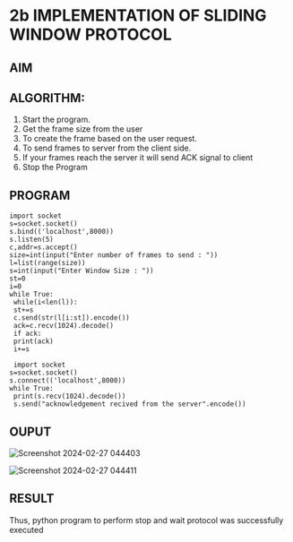 # 2b IMPLEMENTATION OF SLIDING WINDOW PROTOCOL
## AIM
## ALGORITHM:
1. Start the program.
2. Get the frame size from the user
3. To create the frame based on the user request.
4. To send frames to server from the client side.
5. If your frames reach the server it will send ACK signal to client
6. Stop the Program
## PROGRAM
```
import socket
s=socket.socket()
s.bind(('localhost',8000))
s.listen(5)
c,addr=s.accept()
size=int(input("Enter number of frames to send : "))
l=list(range(size))
s=int(input("Enter Window Size : "))
st=0
i=0
while True:
 while(i<len(l)):
 st+=s
 c.send(str(l[i:st]).encode())
 ack=c.recv(1024).decode()
 if ack:
 print(ack)
 i+=s
```
```
 import socket
s=socket.socket()
s.connect(('localhost',8000))
while True: 
 print(s.recv(1024).decode())
 s.send("acknowledgement recived from the server".encode())
``` 
## OUPUT
![Screenshot 2024-02-27 044403](https://github.com/salinianbzhgan/2b_SLIDING_WINDOW_PROTOCOL/assets/145742862/b019394b-9b34-45ea-a2c8-7e4cb95df162)

![Screenshot 2024-02-27 044411](https://github.com/salinianbzhgan/2b_SLIDING_WINDOW_PROTOCOL/assets/145742862/5d8c39ba-a238-4eb5-b385-d67cb1f52a83)

## RESULT
Thus, python program to perform stop and wait protocol was successfully executed
